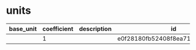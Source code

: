 # units
|base_unit|coefficient|description|id|is_error|name|
|--|--|--|--|--|--|
||1||e0f28180fb52408f8ea71f853ab71032|True|грамм|